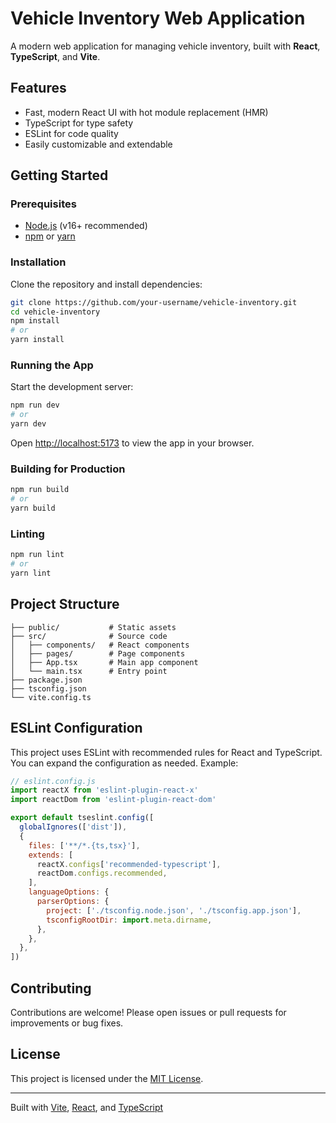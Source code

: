 # Vehicle Inventory Web Application

A modern web application for managing vehicle inventory, built with **React**, **TypeScript**, and **Vite**.

## Features

- Fast, modern React UI with hot module replacement (HMR)
- TypeScript for type safety
- ESLint for code quality
- Easily customizable and extendable

## Getting Started

### Prerequisites

- [Node.js](https://nodejs.org/) (v16+ recommended)
- [npm](https://www.npmjs.com/) or [yarn](https://yarnpkg.com/)

### Installation

Clone the repository and install dependencies:

```sh
git clone https://github.com/your-username/vehicle-inventory.git
cd vehicle-inventory
npm install
# or
yarn install
```

### Running the App

Start the development server:

```sh
npm run dev
# or
yarn dev
```

Open [http://localhost:5173](http://localhost:5173) to view the app in your browser.

### Building for Production

```sh
npm run build
# or
yarn build
```

### Linting

```sh
npm run lint
# or
yarn lint
```

## Project Structure

```
├── public/           # Static assets
├── src/              # Source code
│   ├── components/   # React components
│   ├── pages/        # Page components
│   ├── App.tsx       # Main app component
│   └── main.tsx      # Entry point
├── package.json
├── tsconfig.json
└── vite.config.ts
```

## ESLint Configuration

This project uses ESLint with recommended rules for React and TypeScript. You can expand the configuration as needed. Example:

```js
// eslint.config.js
import reactX from 'eslint-plugin-react-x'
import reactDom from 'eslint-plugin-react-dom'

export default tseslint.config([
  globalIgnores(['dist']),
  {
    files: ['**/*.{ts,tsx}'],
    extends: [
      reactX.configs['recommended-typescript'],
      reactDom.configs.recommended,
    ],
    languageOptions: {
      parserOptions: {
        project: ['./tsconfig.node.json', './tsconfig.app.json'],
        tsconfigRootDir: import.meta.dirname,
      },
    },
  },
])
```

## Contributing

Contributions are welcome! Please open issues or pull requests for improvements or bug fixes.

## License

This project is licensed under the [MIT License](LICENSE).

---
Built with [Vite](https://vitejs.dev/), [React](https://react.dev/), and [TypeScript](https://www.typescriptlang.org/)